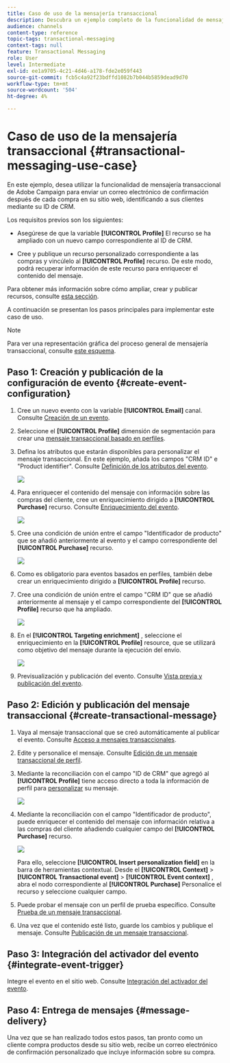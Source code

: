 ```yaml
---
title: Caso de uso de la mensajería transaccional
description: Descubra un ejemplo completo de la funcionalidad de mensajería transaccional de Adobe Campaign.
audience: channels
content-type: reference
topic-tags: transactional-messaging
context-tags: null
feature: Transactional Messaging
role: User
level: Intermediate
exl-id: ee1a9705-4c21-4d46-a178-fde2e059f443
source-git-commit: fcb5c4a92f23bdffd1082b7b044b5859dead9d70
workflow-type: tm+mt
source-wordcount: '504'
ht-degree: 4%

---
```


# Caso de uso de la mensajería transaccional {#transactional-messaging-use-case}

En este ejemplo, desea utilizar la funcionalidad de mensajería transaccional de Adobe Campaign para enviar un correo electrónico de confirmación después de cada compra en su sitio web, identificando a sus clientes mediante su ID de CRM.

Los requisitos previos son los siguientes:

* Asegúrese de que la variable **[!UICONTROL Profile]** El recurso se ha ampliado con un nuevo campo correspondiente al ID de CRM.

* Cree y publique un recurso personalizado correspondiente a las compras y vincúlelo al **[!UICONTROL Profile]** recurso. De este modo, podrá recuperar información de este recurso para enriquecer el contenido del mensaje.

Para obtener más información sobre cómo ampliar, crear y publicar recursos, consulte [esta sección](../../developing/using/key-steps-to-add-a-resource.md).

A continuación se presentan los pasos principales para implementar este caso de uso.

>[!NOTE]
>
>Para ver una representación gráfica del proceso general de mensajería transaccional, consulte [este esquema](../../channels/using/getting-started-with-transactional-msg.md#key-steps).

## Paso 1: Creación y publicación de la configuración de evento {#create-event-configuration}

1. Cree un nuevo evento con la variable **[!UICONTROL Email]** canal. Consulte [Creación de un evento](../../channels/using/configuring-transactional-event.md#creating-an-event).

1. Seleccione el **[!UICONTROL Profile]** dimensión de segmentación para crear una [mensaje transaccional basado en perfiles](../../channels/using/configuring-transactional-event.md#profile-based-transactional-messages).

1. Defina los atributos que estarán disponibles para personalizar el mensaje transaccional. En este ejemplo, añada los campos &quot;CRM ID&quot; e &quot;Product identifier&quot;. Consulte [Definición de los atributos del evento](../../channels/using/configuring-transactional-event.md#defining-the-event-attributes).

   ![](assets/message-center_usecase1.png)

1. Para enriquecer el contenido del mensaje con información sobre las compras del cliente, cree un enriquecimiento dirigido a **[!UICONTROL Purchase]** recurso. Consulte [Enriquecimiento del evento](../../channels/using/configuring-transactional-event.md#enriching-the-transactional-message-content).

   ![](assets/message-center_usecase2.png)

1. Cree una condición de unión entre el campo &quot;Identificador de producto&quot; que se añadió anteriormente al evento y el campo correspondiente del **[!UICONTROL Purchase]** recurso.

   ![](assets/message-center_usecase3.png)

1. Como es obligatorio para eventos basados en perfiles, también debe crear un enriquecimiento dirigido a **[!UICONTROL Profile]** recurso.

1. Cree una condición de unión entre el campo &quot;CRM ID&quot; que se añadió anteriormente al mensaje y el campo correspondiente del **[!UICONTROL Profile]** recurso que ha ampliado. <!--What's the purpose to have created a CRM ID for this event and to have the CRM ID as a join condition? could it be any other field provided you created it in the event?-->

   ![](assets/message-center_usecase4.png)

1. En el **[!UICONTROL Targeting enrichment]** , seleccione el enriquecimiento en la **[!UICONTROL Profile]** resource, que se utilizará como objetivo del mensaje durante la ejecución del envío.

   ![](assets/message-center_usecase5.png)

1. Previsualización y publicación del evento. Consulte [Vista previa y publicación del evento](../../channels/using/publishing-transactional-event.md#previewing-and-publishing-the-event).

## Paso 2: Edición y publicación del mensaje transaccional {#create-transactional-message}

1. Vaya al mensaje transaccional que se creó automáticamente al publicar el evento. Consulte [Acceso a mensajes transaccionales](../../channels/using/editing-transactional-message.md#accessing-transactional-messages).

1. Edite y personalice el mensaje. Consulte [Edición de un mensaje transaccional de perfil](../../channels/using/editing-transactional-message.md#editing-profile-transactional-message).

1. Mediante la reconciliación con el campo &quot;ID de CRM&quot; que agregó al **[!UICONTROL Profile]** tiene acceso directo a toda la información de perfil para [personalizar](../../designing/using/personalization.md#inserting-a-personalization-field) su mensaje.

   ![](assets/message-center_usecase6.png)

1. Mediante la reconciliación con el campo &quot;Identificador de producto&quot;, puede enriquecer el contenido del mensaje con información relativa a las compras del cliente añadiendo cualquier campo del **[!UICONTROL Purchase]** recurso.

   ![](assets/message-center_usecase7.png)

   Para ello, seleccione **[!UICONTROL Insert personalization field]** en la barra de herramientas contextual. Desde el **[!UICONTROL Context]** > **[!UICONTROL Transactional event]** > **[!UICONTROL Event context]** , abra el nodo correspondiente al **[!UICONTROL Purchase]** Personalice el recurso y seleccione cualquier campo.

1. Puede probar el mensaje con un perfil de prueba específico. Consulte [Prueba de un mensaje transaccional](../../channels/using/testing-transactional-message.md#testing-a-transactional-message).

1. Una vez que el contenido esté listo, guarde los cambios y publique el mensaje. Consulte [Publicación de un mensaje transaccional](../../channels/using/publishing-transactional-message.md#publishing-a-transactional-message).

## Paso 3: Integración del activador del evento {#integrate-event-trigger}

Integre el evento en el sitio web. Consulte [Integración del activador del evento](../../channels/using/getting-started-with-transactional-msg.md#integrate-event-trigger).

## Paso 4: Entrega de mensajes {#message-delivery}

Una vez que se han realizado todos estos pasos, tan pronto como un cliente compra productos desde su sitio web, recibe un correo electrónico de confirmación personalizado que incluye información sobre su compra.
